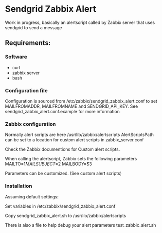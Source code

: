 Sendgrid Zabbix Alert
=====================
Work in progress, basically an alertscript called by Zabbix server
that uses sendgrid to send a message

Requirements:
-------------

### Software
* curl
* zabbix server
* bash

### Configuration file

Configuration is sourced from  /etc/zabbix/sendgrid_zabbix_alert.conf
to set MAILFROMADDR, MAILFROMNAME and SENDGRID_API_KEY. See 
sendgrid_zabbix_alert.conf.example for more information

### Zabbix configuration

Normally alert scripts are here /usr/lib/zabbix/alertscripts
AlertScriptsPath can be set to a location for custom alert scripts
in zabbix_server.conf

Check the Zabbix documentions for Custom alert scripts.

When calling the alertscript, Zabbix sets the following parameters 
MAILTO=$1
MAILSUBJECT=$2
MAILBODY=$3

Parameters can be customized. (See custom alert scripts)

### Installation

Assuming default settings:

Set variables in 
/etc/zabbix/sendgrid_zabbix_alert.conf

Copy sendgrid_zabbix_alert.sh to /usr/lib/zabbix/alertscripts

There is also a file to help debug your alert parameters
test_zabbix_alert.sh
